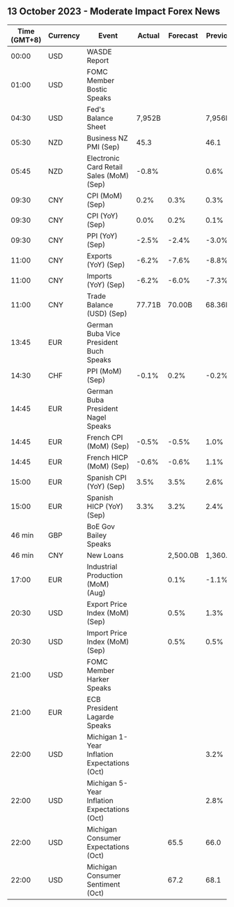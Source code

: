 ## 13 October 2023 - Moderate Impact Forex News

| Time (GMT+8) | Currency | Event | Actual | Forecast | Previous |
|------|----------|-------|--------|----------|----------|
| 00:00 | USD | WASDE Report |  |  |  |
| 01:00 | USD | FOMC Member Bostic Speaks |  |  |  |
| 04:30 | USD | Fed's Balance Sheet | 7,952B |  | 7,956B |
| 05:30 | NZD | Business NZ PMI (Sep) | 45.3 |  | 46.1 |
| 05:45 | NZD | Electronic Card Retail Sales (MoM) (Sep) | -0.8% |  | 0.6% |
| 09:30 | CNY | CPI (MoM) (Sep) | 0.2% | 0.3% | 0.3% |
| 09:30 | CNY | CPI (YoY) (Sep) | 0.0% | 0.2% | 0.1% |
| 09:30 | CNY | PPI (YoY) (Sep) | -2.5% | -2.4% | -3.0% |
| 11:00 | CNY | Exports (YoY) (Sep) | -6.2% | -7.6% | -8.8% |
| 11:00 | CNY | Imports (YoY) (Sep) | -6.2% | -6.0% | -7.3% |
| 11:00 | CNY | Trade Balance (USD) (Sep) | 77.71B | 70.00B | 68.36B |
| 13:45 | EUR | German Buba Vice President Buch Speaks |  |  |  |
| 14:30 | CHF | PPI (MoM) (Sep) | -0.1% | 0.2% | -0.2% |
| 14:45 | EUR | German Buba President Nagel Speaks |  |  |  |
| 14:45 | EUR | French CPI (MoM) (Sep) | -0.5% | -0.5% | 1.0% |
| 14:45 | EUR | French HICP (MoM) (Sep) | -0.6% | -0.6% | 1.1% |
| 15:00 | EUR | Spanish CPI (YoY) (Sep) | 3.5% | 3.5% | 2.6% |
| 15:00 | EUR | Spanish HICP (YoY) (Sep) | 3.3% | 3.2% | 2.4% |
| 46 min | GBP | BoE Gov Bailey Speaks |  |  |  |
| 46 min | CNY | New Loans |  | 2,500.0B | 1,360.0B |
| 17:00 | EUR | Industrial Production (MoM) (Aug) |  | 0.1% | -1.1% |
| 20:30 | USD | Export Price Index (MoM) (Sep) |  | 0.5% | 1.3% |
| 20:30 | USD | Import Price Index (MoM) (Sep) |  | 0.5% | 0.5% |
| 21:00 | USD | FOMC Member Harker Speaks |  |  |  |
| 21:00 | EUR | ECB President Lagarde Speaks |  |  |  |
| 22:00 | USD | Michigan 1-Year Inflation Expectations (Oct) |  |  | 3.2% |
| 22:00 | USD | Michigan 5-Year Inflation Expectations (Oct) |  |  | 2.8% |
| 22:00 | USD | Michigan Consumer Expectations (Oct) |  | 65.5 | 66.0 |
| 22:00 | USD | Michigan Consumer Sentiment (Oct) |  | 67.2 | 68.1 |
